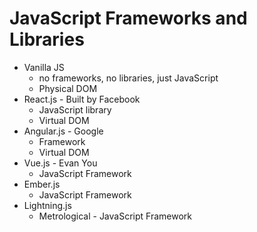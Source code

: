 # JavaScript Frameworks and Libraries

* Vanilla JS
    * no frameworks, no libraries, just JavaScript
    * Physical DOM
* React.js - Built by Facebook
    * JavaScript library
    * Virtual DOM
* Angular.js - Google
    * Framework
    * Virtual DOM
* Vue.js - Evan You
    * JavaScript Framework
* Ember.js
    * JavaScript Framework
* Lightning.js
    * Metrological - JavaScript Framework